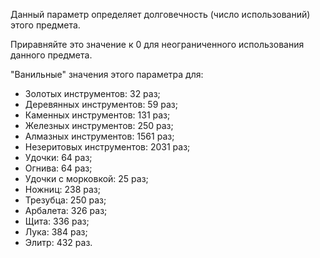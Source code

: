 Данный параметр определяет долговечность (число использований) этого предмета.

Приравняйте это значение к 0 для неограниченного использования данного предмета.

"Ванильные" значения этого параметра для:

* Золотых инструментов: 32 раз;
* Деревянных инструментов: 59 раз;
* Каменных инструментов: 131 раз;
* Железных инструментов: 250 раз;
* Алмазных инструментов: 1561 раз;
* Незеритовых инструментов: 2031 раз;
* Удочки: 64 раз;
* Огнива: 64 раз;
* Удочки с морковкой: 25 раз;
* Ножниц: 238 раз;
* Трезубца: 250 раз;
* Арбалета: 326 раз;
* Щита: 336 раз;
* Лука: 384 раз;
* Элитр: 432 раз.